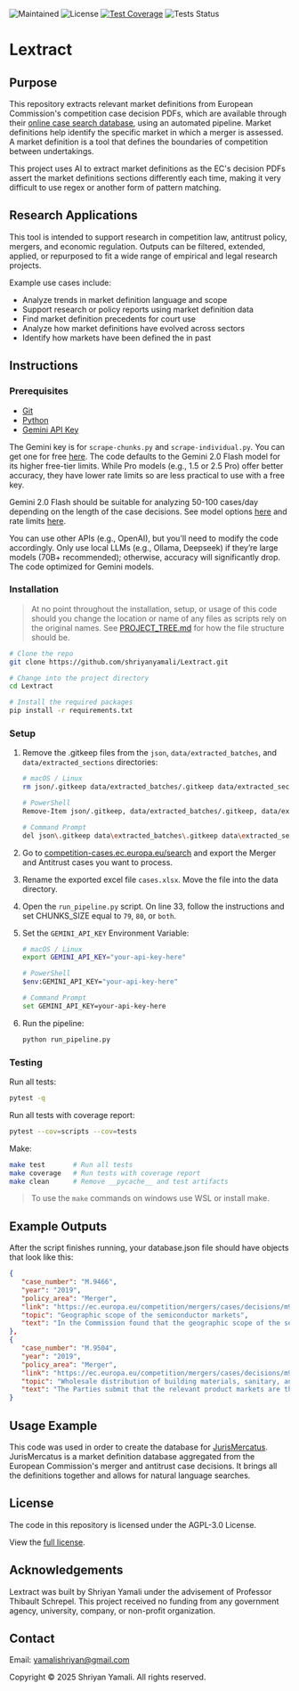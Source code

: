![Maintained](https://img.shields.io/badge/Maintained-yes-green.svg)
![License](https://img.shields.io/badge/License-AGPL%203.0-green.svg)
[![Test Coverage](https://codecov.io/gh/shriyanyamali/Lextract/branch/main/graph/badge.svg)](https://codecov.io/gh/shriyanyamali/Lextract)
![Tests Status](https://img.shields.io/github/actions/workflow/status/shriyanyamali/shriyanyamali.github.io/ci.yml?branch=main&label=tests)

# Lextract

## Purpose

This repository extracts relevant market definitions from European Commission's competition case decision PDFs, which are available through their [online case search database](https://competition-cases.ec.europa.eu/search), using an automated pipeline. Market definitions help identify the specific market in which a merger is assessed. A market definition is a tool that defines the boundaries of competition between undertakings.

This project uses AI to extract market definitions as the EC's decision PDFs assert the market definitions sections differently each time, making it very difficult to use regex or another form of pattern matching.

## Research Applications

This tool is intended to support research in competition law, antitrust policy, mergers, and economic regulation. Outputs can be filtered, extended, applied, or repurposed to fit a wide range of empirical and legal research projects.

Example use cases include:

- Analyze trends in market definition language and scope
- Support research or policy reports using market definition data
- Find market definition precedents for court use
- Analyze how market definitions have evolved across sectors
- Identify how markets have been defined the in past

## Instructions

### Prerequisites

- [Git](https://git-scm.com/downloads)
- [Python](https://www.python.org/downloads/)
- [Gemini API Key](https://aistudio.google.com/apikey)

The Gemini key is for `scrape-chunks.py` and `scrape-individual.py`. You can get one for free [here](https://aistudio.google.com/apikey). The code defaults to the Gemini 2.0 Flash model for its higher free-tier limits. While Pro models (e.g., 1.5 or 2.5 Pro) offer better accuracy, they have lower rate limits so are less practical to use with a free key.

Gemini 2.0 Flash should be suitable for analyzing 50-100 cases/day depending on the length of the case decisions. See model options [here](https://ai.google.dev/gemini-api/docs/models) and rate limits [here](https://ai.google.dev/gemini-api/docs/rate-limits).

You can use other APIs (e.g., OpenAI), but you'll need to modify the code accordingly. Only use local LLMs (e.g., Ollama, Deepseek) if they’re large models (70B+ recommended); otherwise, accuracy will significantly drop. The code optimized for Gemini models.

### Installation

> At no point throughout the installation, setup, or usage of this code should you change the location or name of any files as scripts rely on the original names. See [PROJECT_TREE.md](PROJECT_TREE.md) for how the file structure should be.

```bash
# Clone the repo
git clone https://github.com/shriyanyamali/Lextract.git

# Change into the project directory
cd Lextract

# Install the required packages
pip install -r requirements.txt
```

### Setup

1. Remove the .gitkeep files from the `json`, `data/extracted_batches`, and `data/extracted_sections` directories:

   ```bash
   # macOS / Linux
   rm json/.gitkeep data/extracted_batches/.gitkeep data/extracted_sections/.gitkeep

   # PowerShell
   Remove-Item json/.gitkeep, data/extracted_batches/.gitkeep, data/extracted_sections/.gitkeep -Force

   # Command Prompt
   del json\.gitkeep data\extracted_batches\.gitkeep data\extracted_sections\.gitkeep
   ```

2. Go to [competition-cases.ec.europa.eu/search](https://competition-cases.ec.europa.eu/search) and export the Merger and Antitrust cases you want to process.

3. Rename the exported excel file `cases.xlsx`. Move the file into the data directory.

4. Open the `run_pipeline.py` script. On line 33, follow the instructions and set CHUNKS_SIZE equal to `79`, `80`, or `both`.

5. Set the `GEMINI_API_KEY` Environment Variable:

   ```bash
   # macOS / Linux
   export GEMINI_API_KEY="your-api-key-here"

   # PowerShell
   $env:GEMINI_API_KEY="your-api-key-here"

   # Command Prompt
   set GEMINI_API_KEY=your-api-key-here
   ```

6. Run the pipeline:

   ```bash
   python run_pipeline.py
   ```

### Testing

Run all tests:

```bash
pytest -q
```

Run all tests with coverage report:

```bash
pytest --cov=scripts --cov=tests
```

Make:

```bash
make test       # Run all tests
make coverage   # Run tests with coverage report
make clean      # Remove __pycache__ and test artifacts
```

> To use the `make` commands on windows use WSL or install make.

## Example Outputs

After the script finishes running, your database.json file should have objects that look like this:

```json
{
   "case_number": "M.9466",
   "year": "2019",
   "policy_area": "Merger",
   "link": "https://ec.europa.eu/competition/mergers/cases/decisions/m9466_208_3.pdf",
   "topic": "Geographic scope of the semiconductor markets",
   "text": "In the Commission found that the geographic scope of the semiconductor markets was..."
},
{
   "case_number": "M.9504",
   "year": "2019",
   "policy_area": "Merger",
   "link": "https://ec.europa.eu/competition/mergers/cases/decisions/m9504_41_3.pdf",
   "topic": "Wholesale distribution of building materials, sanitary, and plumbing materials",
   "text": "The Parties submit that the relevant product markets are the..."
}
```

## Usage Example

This code was used in order to create the database for [JurisMercatus](https://jurismercatus.vercel.app/). JurisMercatus is a market definition database aggregated from the European Commission's merger and antitrust case decisions. It brings all the definitions together and allows for natural language searches.

## License

The code in this repository is licensed under the AGPL-3.0 License.

View the [full license](https://raw.githubusercontent.com/shriyanyamali/Lextract/main/LICENSE).

## Acknowledgements

Lextract was built by Shriyan Yamali under the advisement of Professor Thibault Schrepel. This project received no funding from any government agency, university, company, or non-profit organization.

## Contact

Email: [yamalishriyan@gmail.com](mailto:yamalishriyan@gmail.com)

Copyright © 2025 Shriyan Yamali. All rights reserved.
